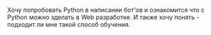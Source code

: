 Хочу попробовать Python в написании бот'ов и ознакомится что с Python можно зделать в Web разработке. 
И также хочу понять - подходит ли мне такой способ обучения.